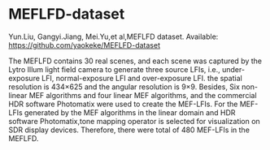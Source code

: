 
# MEFLFD-dataset

Yun.Liu, Gangyi.Jiang, Mei.Yu,et al,MEFLFD dataset. Available: https://github.com/yaokeke/MEFLFD-dataset


The MEFLFD contains 30 real scenes, and each scene was captured by the Lytro Illum light field camera to generate three source LFIs, i.e., under-exposure LFI, normal-exposure LFI and over-exposure LFI. the spatial resolution is 434×625 and the angular resolution is 9×9. Besides, Six non-linear MEF algorithms and four linear MEF algorithms, and the commercial HDR software Photomatix were used to create the MEF-LFIs. For the MEF-LFIs generated by the MEF algorithms in the linear domain and HDR software Photomatix,tone mapping operator is selected for visualization on SDR display devices. Therefore, there were total of 480 MEF-LFIs in the MEFLFD.
